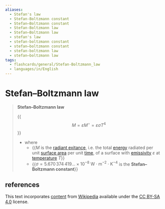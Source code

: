 ```yaml
---
aliases:
  - Stefan's law
  - Stefan-Boltzmann constant
  - Stefan–Boltzmann constant
  - Stefan-Boltzmann law
  - Stefan–Boltzmann law
  - stefan's law
  - stefan-boltzmann constant
  - stefan–boltzmann constant
  - stefan-boltzmann law
  - stefan–boltzmann law
tags:
  - flashcards/general/Stefan-Boltzmann_law
  - languages/in/English
---
```


# Stefan–Boltzmann law

> __Stefan–Boltzmann law__
>
> {{$$M = \varepsilon M^\circ = \varepsilon \sigma T^4$$}}
>
> - where
>   - {{$M$ is the [radiant exitance](radiant%20exitance.md), i.e. the total [energy](energy.md) radiated per unit [surface area](area.md) per unit [time](time.md), of a surface with [emissivity](emissivity.md) $\varepsilon$ at [temperature](temperature.md) $T$}}
>   - {{$\sigma = 5.670\,374\,419\ldots \times 10^{-8} \mathrm{\ W \cdot m^{-2} \cdot K^{-4} }$ is the __Stefan–Boltzmann constant__}} <!--SR:!2024-02-24,55,310!2024-02-16,45,290!2024-02-04,12,190-->

## references

This text incorporates [content](https://en.wikipedia.org/wiki/Stefan–Boltzmann_law) from [Wikipedia](Wikipedia.md) available under the [CC BY-SA 4.0](https://creativecommons.org/licenses/by-sa/4.0/) license.
